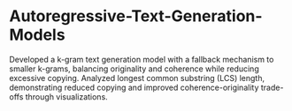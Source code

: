 # Autoregressive-Text-Generation-Models
Developed a k-gram text generation model with a fallback mechanism to smaller k-grams, balancing originality and coherence while reducing excessive copying. Analyzed longest common substring (LCS) length, demonstrating reduced copying and improved coherence-originality trade-offs through visualizations.
